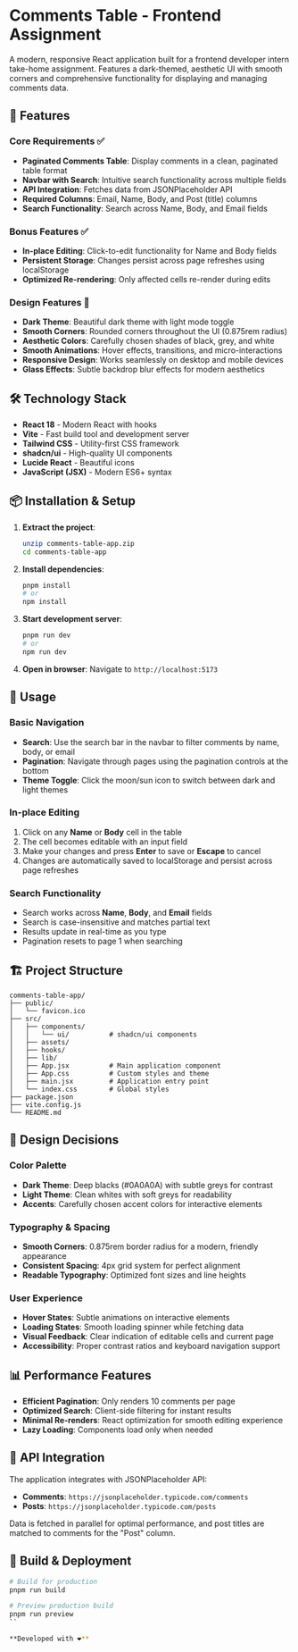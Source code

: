 # Comments Table - Frontend Assignment

A modern, responsive React application built for a frontend developer intern take-home assignment. Features a dark-themed, aesthetic UI with smooth corners and comprehensive functionality for displaying and managing comments data.

## 🚀 Features

### Core Requirements ✅
- **Paginated Comments Table**: Display comments in a clean, paginated table format
- **Navbar with Search**: Intuitive search functionality across multiple fields
- **API Integration**: Fetches data from JSONPlaceholder API
- **Required Columns**: Email, Name, Body, and Post (title) columns
- **Search Functionality**: Search across Name, Body, and Email fields

### Bonus Features ✅
- **In-place Editing**: Click-to-edit functionality for Name and Body fields
- **Persistent Storage**: Changes persist across page refreshes using localStorage
- **Optimized Re-rendering**: Only affected cells re-render during edits

### Design Features 🎨
- **Dark Theme**: Beautiful dark theme with light mode toggle
- **Smooth Corners**: Rounded corners throughout the UI (0.875rem radius)
- **Aesthetic Colors**: Carefully chosen shades of black, grey, and white
- **Smooth Animations**: Hover effects, transitions, and micro-interactions
- **Responsive Design**: Works seamlessly on desktop and mobile devices
- **Glass Effects**: Subtle backdrop blur effects for modern aesthetics

## 🛠️ Technology Stack

- **React 18** - Modern React with hooks
- **Vite** - Fast build tool and development server
- **Tailwind CSS** - Utility-first CSS framework
- **shadcn/ui** - High-quality UI components
- **Lucide React** - Beautiful icons
- **JavaScript (JSX)** - Modern ES6+ syntax

## 📦 Installation & Setup

1. **Extract the project**:
   ```bash
   unzip comments-table-app.zip
   cd comments-table-app
   ```

2. **Install dependencies**:
   ```bash
   pnpm install
   # or
   npm install
   ```

3. **Start development server**:
   ```bash
   pnpm run dev
   # or
   npm run dev
   ```

4. **Open in browser**:
   Navigate to `http://localhost:5173`

## 🎯 Usage

### Basic Navigation
- **Search**: Use the search bar in the navbar to filter comments by name, body, or email
- **Pagination**: Navigate through pages using the pagination controls at the bottom
- **Theme Toggle**: Click the moon/sun icon to switch between dark and light themes

### In-place Editing
1. Click on any **Name** or **Body** cell in the table
2. The cell becomes editable with an input field
3. Make your changes and press **Enter** to save or **Escape** to cancel
4. Changes are automatically saved to localStorage and persist across page refreshes

### Search Functionality
- Search works across **Name**, **Body**, and **Email** fields
- Search is case-insensitive and matches partial text
- Results update in real-time as you type
- Pagination resets to page 1 when searching

## 🏗️ Project Structure

```
comments-table-app/
├── public/
│   └── favicon.ico
├── src/
│   ├── components/
│   │   └── ui/          # shadcn/ui components
│   ├── assets/
│   ├── hooks/
│   ├── lib/
│   ├── App.jsx          # Main application component
│   ├── App.css          # Custom styles and theme
│   ├── main.jsx         # Application entry point
│   └── index.css        # Global styles
├── package.json
├── vite.config.js
└── README.md
```

## 🎨 Design Decisions

### Color Palette
- **Dark Theme**: Deep blacks (#0A0A0A) with subtle greys for contrast
- **Light Theme**: Clean whites with soft greys for readability
- **Accents**: Carefully chosen accent colors for interactive elements

### Typography & Spacing
- **Smooth Corners**: 0.875rem border radius for a modern, friendly appearance
- **Consistent Spacing**: 4px grid system for perfect alignment
- **Readable Typography**: Optimized font sizes and line heights

### User Experience
- **Hover States**: Subtle animations on interactive elements
- **Loading States**: Smooth loading spinner while fetching data
- **Visual Feedback**: Clear indication of editable cells and current page
- **Accessibility**: Proper contrast ratios and keyboard navigation support

## 📊 Performance Features

- **Efficient Pagination**: Only renders 10 comments per page
- **Optimized Search**: Client-side filtering for instant results
- **Minimal Re-renders**: React optimization for smooth editing experience
- **Lazy Loading**: Components load only when needed

## 🔧 API Integration

The application integrates with JSONPlaceholder API:
- **Comments**: `https://jsonplaceholder.typicode.com/comments`
- **Posts**: `https://jsonplaceholder.typicode.com/posts`

Data is fetched in parallel for optimal performance, and post titles are matched to comments for the "Post" column.

## 🚀 Build & Deployment

```bash
# Build for production
pnpm run build

# Preview production build
pnpm run preview
``

**Developed with ❤️**

